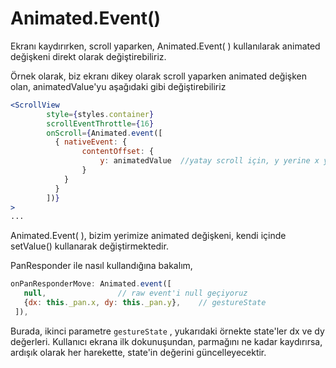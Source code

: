 # Animated.Event\(\)

Ekranı kaydırırken, scroll yaparken, Animated.Event\( \) kullanılarak animated değişkeni direkt olarak değiştirebiliriz.

Örnek olarak, biz ekranı dikey olarak scroll yaparken animated değişken olan, animatedValue'yu aşağıdaki gibi değiştirebiliriz

```jsx
<ScrollView
        style={styles.container}
        scrollEventThrottle={16}
        onScroll={Animated.event([
          { nativeEvent: { 
                contentOffset: { 
                    y: animatedValue  //yatay scroll için, y yerine x yazabilirsiniz
                } 
            } 
          }
        ])}
>
...
```

Animated.Event\( \), bizim yerimize animated değişkeni, kendi içinde setValue\(\) kullanarak değiştirmektedir. 





PanResponder ile nasıl kullandığına bakalım,

```jsx
onPanResponderMove: Animated.event([
   null,                // raw event'i null geçiyoruz
   {dx: this._pan.x, dy: this._pan.y},    // gestureState 
 ]), 
```

Burada,  ikinci parametre `gestureState` , yukarıdaki örnekte state'ler dx ve dy değerleri.  Kullanıcı ekrana ilk dokunuşundan, parmağını ne kadar kaydırırsa, ardışık olarak her harekette, state'in değerini güncelleyecektir.

